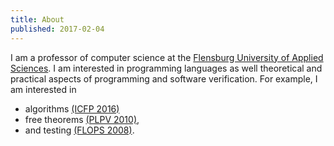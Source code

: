 ```yaml
---
title: About
published: 2017-02-04
---
```


I am a professor of computer science at the
[Flensburg University of Applied Sciences](http://www.hs-flensburg.de). I am
interested in programming languages as well theoretical and practical aspects of
programming and software verification. For example, I am interested in

* algorithms [(ICFP 2016)](http://informatik.uni-kiel.de/~sad/icfp2016-preprint.pdf)
* free theorems [(PLPV 2010)](http://www.janis-voigtlaender.eu/papers/FreeTheoremsForFunctionalLogicPrograms.pdf),
* and testing [(FLOPS 2008)](http://www-ps.informatik.uni-kiel.de/~sebf/data/pub/flops08.pdf).
